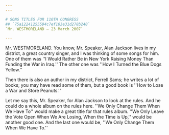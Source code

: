 ```yaml
---
---

# SONG TITLES FOR 110TH CONGRESS
## `75a12241255594c7ef103e31d278b240`
`Mr. WESTMORELAND — 23 March 2007`

---
```



Mr. WESTMORELAND. You know, Mr. Speaker, Alan Jackson lives in my 
district, a great country singer, and I was thinking of some songs for 
him. One of them was ''I Would Rather Be in New York Raising Money Than 
Funding the War in Iraq.'' The other one was ''How I Turned the Blue 
Dogs Yellow.''

Then there is also an author in my district, Ferrell Sams; he writes 
a lot of books; you may have read some of them, but a good book is 
''How to Lose a War and Store Peanuts.''

Let me say this, Mr. Speaker, for Alan Jackson to look at the rules. 
And he could do a whole album on the rules here. ''We Only Change Them 
When We Have To'' would make a great title for that rules album. ''We 
Only Leave the Vote Open When We Are Losing, When the Time is Up,'' 
would be another good one. And the last one would be, ''We Only Change 
Them When We Have To.''
